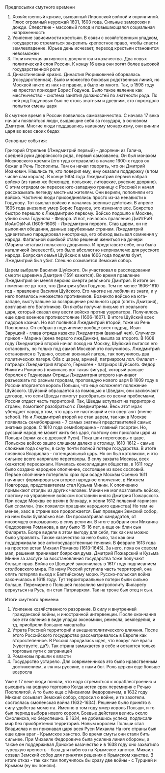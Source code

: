 Предпосылки смутного времени
1) Хозяйственный кризис, вызванный Ливонской войной и опричниной. Плюс огромный неурожай 1601, 1603 года. Сильные заморозки и дожди. Следствие - массовый голод и повышающаяся социальная напряженность 
2) Усиление зависимости крестьян. В связи с хозяйственным упадком, государство стремиться закрепить крепостное право, чтобы спасти землевладение. Юрьев день исчезает, переход крестьян становится невозможен
3) Политическая активность дворянства и казачества. Два новых политический слоя России. К концу 16 века они хотят более высокой государственной роли
4) Династический кризис. Династия Рюриковичей оборвалась (государственная). Было множество боковых родственных линий, но Москвой никто из них не правил, а было их много. Так, в 1598 году на престол приходит Борис Годунов. Было такое явление как местничество - система занятия должностей по знатности рода. По ней род Годуновых был не столь знатным и древним, это порождало попытки смены царя 

В смутное время в России появилось самозванчество. С начала 17 века начали появляться люди, выдающие себя за государя, в основном Дмитрия. Многие люди поддавались наивному монархизму, они винили царя во всех своих бедах 

Основные события:

Григорий Отрепьев (Лжедмитрий первый) - дворянин из Галича, средней руки дворянского рода, первый самозванец. Он был монахом Московского кремля (его туда отправили) в начале 1600-х годов он бежал в Речь Посполиты. Там он начал говорить, что он Дмитрий Иоанович. Нашлись те, кто поверил ему, ему оказали поддержку (в том числе сам король). 
В конце 1604 года Лжедмитрий первый набрал войско (из таких же беженцев, польские, литовские, русские дворяне). С этим отрядом он пересек юго-западную границу с Россией и начал рассказывать легенду местным жителям. Они верили, пополняли его войско. Частично люди присоединялись просто из-за ненависти к Годунову. Тот выслал войско и начались военные действия. В апреле 1605 года внезапно умер Борис Годунов, это изменило все. Боярство быстро перешло к Лжедмитрию первому. Войско подошло к Москве, убило сына Годунова - Федора. И вот, началось правления ДмИтРиЯ ИоАнОвИчА (1605-1606) - Лжедмитрия первого. Став царем, он не выполнял обещания, данные зарубежным странам. Лжедмитрий удивительно парадировал иностранца, его обиход вызывал сомнения у народа. Фатальной ошибкой стало решения жениться на дочери (Марина четатам) польского дворянина. И представьте себе, она была каталичкой (жеееестб), это было абсолютно неприемлемо для русского народа. Боярская семья Шуйских в мае 1606 года подняла бунт, Лжедмитрий был убит. Спешно созывается Земский собор. 

Царем выбрали Василия Шуйского. Он участвовал в расследовании смерти царевича Дмитрия (1591 кажется). Во время правление Лжедмитрия он менял версию смерти реального Дмитрия. В итоге он поменял ее до того, что Дмитрия убил Годунов. 
Тем не менее 1606-1610 год - правление Василия Шуйского. Его многие не любили из знати, и у него появилось множество противников. Возникло войско на юга-западе, выступавшее за возвращение реального царя (опять Дмитрия), возглавил его Болотников. Он якобы получил письмо от реального царя, который сказал  ему вести войско против узурпатора. Получилось еще одно военное противостояние (1606-1607). В итоге Шуйский всех пидоров казнил. Но вот появился Лжедмитрий второй, тоже из Речь Посполита. Он собрал в подчинение вообще всех подряд. Иван Заруцкий - глава отряда казаков Лжедмитрия (важный чел). Случился прикол - Марина (жена первого лжеДимки), вышла за второго. 
В 1608 году Лжедмитрий второй начал поход на Москву, Шуйский пытался его остановить, но только под самой Москвой это получилось. Лжедмитрий остановился в Тушино, освоил военный лагерь, так получилось два политических лагеря. Оба с царем, армией, патриархом лол. Филалет - патриарх Лжедмитрия второго, Гермоген - патриарх Шуйского. Федор Никитич Романов (появилась вот такая фигура), который раньше боролся с Годуновым 
Отряды Лжедмитрия второго начинают разъезжать по разным городам, проповедую нового царя
В 1609 году в России вторгается король Польши, что еще осложняет положение Шуйского.
Шуйский обращается за помощью к Шведам, они заключают договор, что если Шведы помогут разобраться со всеми проблемами, Россия отдаст часть территорий. Так, Шведы вступают на территорию страны, помогают разобраться с Лжедмитрием. 
Весь этот мрак убеждает народ в том, что царь не настоящий и его свергают (meme school). 
Но и Лжедмитрий второй не стал царем, так как в Москве появилась семибоярщина - 7 самых знатный представителей самых знатных родов. С 1610 года семибоярщина - главный госорган. Но, русский народ не может жить без царя, поэтому они прислали царя из Польши (прям как в древней Руси). Пока шли переговоры о царе, Польское войско зашло слишком далеко в столицу. 1610-1612 - самые сложные года смуты, в силу почти полной потери государства. 
В итоге появился Владислав - потенциальный царь. Но он был католиком, и это сильнее всего напрягало переговоры. 
В силу захвата Москвы, всех (кажется) пересажали. Началась консолидация общества, в 1611 году было создано народное ополчение, состоящее из всех сословий. Первое ополчение потерпело крах при осаде Москвы
Осенью 1611 начинает формироваться второе народное ополчение, в Нижнем Новгороде, представителем стал Кузьма Минин. К ополчению примыкают отряды из других человек. Минин не мог возглавить войско, поэтому на управление войском поставили князя Дмитрия Пожарского. При осаде Москвы ее взяли в блокаду, к осени 1612 польский гарнизон был сломлен. (так появился праздник народного единства)
Но тем не менее, хаос в стране все продолжается. Был проведен Земский собор, на нем были буквально все. Он просматривал кандидатов, от иноземцев отказывались в силу религии. В итоге выбрали они Михаила Федоровича Романова, а ему было 15-16 лет, а еще он блин сын Филарета. Бояре видели в этом выгоду для себя, так как им можно было управлять. Также казачество за него было, так как они поддерживали все антигосударственные течения. 
В феврале 1613 года на престол встал Михаил Романов (1613-1645). За него, пока он совсем мал, решения принимает боярская дума. Дмитрий Пожарский и Кузьма Минин за заслуги за восстановления государства тоже получают больше прав. 
Война со Швецией закончилась в 1617 году подписанием столбовского мира. По нему Россий уступила часть территорий, она опять потеряла выход к Балтийскому морю. Русско-польская война закончилась в 1618 году. Тут территориальные потери были сильно больше.
Перемирие с Польшей позволило митрополиту Филарету вернуться на Русь, он стал Патриархом. Так на троне был отец и сын. 

Итоги смутного времени:

1) Усиление хозяйственного разорение. В силу и внутренней гражданской войны, и иностранной интервенции. После окончания все эти явления в виде упадка экономики, ремесла, земледелия, и тд, приобрели большие масштабы
2) Утрата Россией территорий и внешнеполитического влияния. После этого Российского государство рассматривалось в Европе как второстепенное. В Россия зародилась идея, что вокруг все враги (чувствуете, да?). Так страна замыкается в себе и остаются только торговые пути с заграницей
3) Романовы пришли к власти
4) Государство устарело. Для современников это было нравственным достижением, а-ля мы русские, с нами бог. Роль церкви еще больше возросла

Уже в 17 веке люди поняли, что надо стремиться к кораблестроению и выходить на водную торговлю
Когда истек срок перемирия с Речью Посполитой. А то было еще с Михаилом Федоровичем, в 1632 году Михаил созывает Земский собор, спросил о войне, и те захотели. состоялась смоленская война (1632-1634). Решение было принято в силу удобства момента. Именно в том году умер король Польши, и то был период выбора нового короля. Боевые действия велись около Смоленска, но безуспешно. В 1634, не добившись успеха, подписали мир без приобретения территорий. Новым королем Польши стал Владислав и он признавал царя всея Руси Михаила
На юге страны был еще один враг - Крымское ханство. Во время смуты они стали бить сильнее. При Михаиле Федоровиче была усилена линия обороны, а также он поддерживал Донское казачество и в 1638 году оно захватило турецкую крепость - база для набегов на Крымское ханство. Михаил созвал Земский собор для принятия решения о Крымском ханстве. В итоге отказ - так как там получилось бы сразу две войны - с Турцией и Крымом (ну вы поняли). 